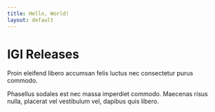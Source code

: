 ```yaml
---
title: Hello, World!
layout: default
---
```


# IGI Releases

Proin eleifend libero accumsan felis luctus nec consectetur purus commodo.

Phasellus sodales est nec massa imperdiet commodo. Maecenas risus nulla, placerat vel vestibulum vel, dapibus quis libero.

